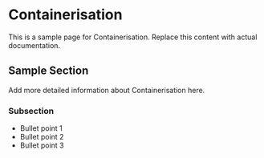 # Containerisation

This is a sample page for Containerisation. Replace this content with actual documentation.

## Sample Section

Add more detailed information about Containerisation here.

### Subsection

- Bullet point 1
- Bullet point 2
- Bullet point 3
